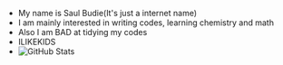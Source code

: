 - My name is Saul Budie(It's just a internet name)
- I am mainly interested in writing codes, learning chemistry and math
- Also I am BAD at tidying my codes 
- ILIKEKIDS
- ![GitHub Stats](https://github-readme-stats.vercel.app/api?username=SaulBudie&theme=radical)
